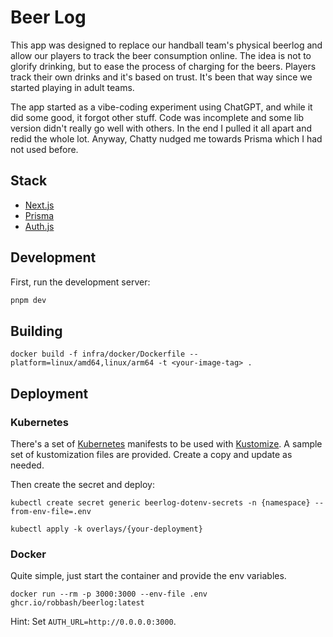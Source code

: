 # Beer Log

This app was designed to replace our handball team's physical beerlog and allow
our players to track the beer consumption online. The idea is not to glorify
drinking, but to ease the process of charging for the beers. Players track their
own drinks and it's based on trust. It's been that way since we started playing
in adult teams.

The app started as a vibe-coding experiment using ChatGPT, and while it did some
good, it forgot other stuff. Code was incomplete and some lib version didn't
really go well with others. In the end I pulled it all apart and redid the whole
lot. Anyway, Chatty nudged me towards Prisma which I had not used before.

## Stack

- [Next.js](https://nextjs.org/)
- [Prisma](https://www.prisma.io/)
- [Auth.js](https://authjs.dev/)

## Development

First, run the development server:

```bash
pnpm dev
```

## Building

```
docker build -f infra/docker/Dockerfile --platform=linux/amd64,linux/arm64 -t <your-image-tag> .
```

## Deployment

### Kubernetes

There's a set of [Kubernetes](https://kubernetes.io/) manifests to be used with
[Kustomize](https://kustomize.io/). A sample set of kustomization files are
provided. Create a copy and update as needed.

Then create the secret and deploy:

```
kubectl create secret generic beerlog-dotenv-secrets -n {namespace} --from-env-file=.env

kubectl apply -k overlays/{your-deployment}
```

### Docker

Quite simple, just start the container and provide the env variables.

```
docker run --rm -p 3000:3000 --env-file .env  ghcr.io/robbash/beerlog:latest
```

Hint: Set `AUTH_URL=http://0.0.0.0:3000`.
